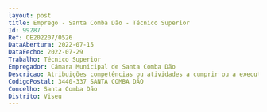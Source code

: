 ```yaml
--- 
layout: post
title: Emprego - Santa Comba Dão - Técnico Superior
Id: 99287
Ref: OE202207/0526
DataAbertura: 2022-07-15
DataFecho: 2022-07-29
Trabalho: Técnico Superior
Empregador: Câmara Municipal de Santa Comba Dão
Descricao: Atribuições competências ou atividades a cumprir ou a executar  as constantes do anexo referido no nº 2 do artigo 88º da LTFP, aprovado em Anexo à Lei n.º 35 2014, de 20 de junho, e no Mapa de Pessoal do Município de Santa Comba Dão, sendo as principais atribuições e competências as seguintes  Elaboração de pareceres técnicos no âmbito dos processos de obras particulares  Prestação de apoio e esclarecimentos aos munícipes no âmbito dos procedimentos da gestão urbanística e do planeamento urbano  Colaboração na área do planeamento e gestão do território e do SIG  Participação no desenvolvimento de matéria regulamentar na área da gestão urbanística   Participação e representação em ações de vistoria e em reuniões na área da gestão urbanística, da reabilitação urbana e do ordenamento do território  Preparação de procedimentos de concurso e participação em júris na área do conteúdo funcional.
CodigoPostal: 3440-337 SANTA COMBA DÃO
Concelho: Santa Comba Dão
Distrito: Viseu
--- 
```

